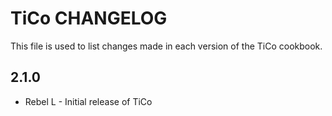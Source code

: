 # TiCo CHANGELOG

This file is used to list changes made in each version of the TiCo cookbook.

## 2.1.0

* Rebel L - Initial release of TiCo
